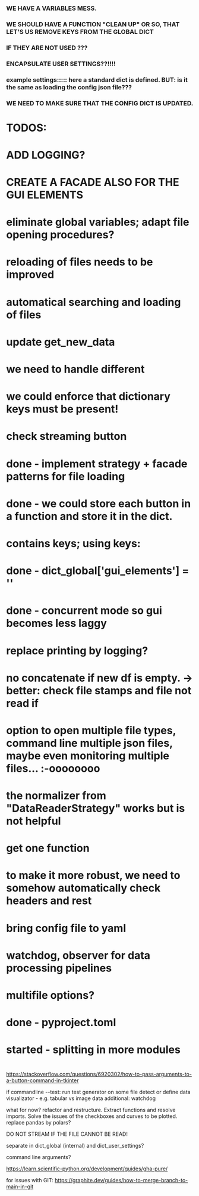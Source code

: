 ### WE HAVE A VARIABLES MESS.
### WE SHOULD HAVE A FUNCTION "CLEAN UP" OR SO, THAT LET'S US REMOVE KEYS FROM THE GLOBAL DICT
### IF THEY ARE NOT USED ???
### ENCAPSULATE USER SETTINGS??!!!!

### example settings::::: here a standard dict is defined. BUT: is it the same as loading the config json file???
### WE NEED TO MAKE SURE THAT THE CONFIG DICT IS UPDATED.

# TODOS:
# ADD LOGGING?
# CREATE A FACADE ALSO FOR THE GUI ELEMENTS
# eliminate global variables; adapt file opening procedures?
# reloading of files needs to be improved
# automatical searching and loading of files
# update get_new_data
# we need to handle different
# we could enforce that dictionary keys must be present!
# check streaming button
# done - implement strategy + facade patterns for file loading
# done - we could store each button in a function and store it in the dict.
# contains keys; using keys:
# done - dict_global['gui_elements'] = ''
# done - concurrent mode so gui becomes less laggy
#
# replace printing by logging?
# no concatenate if new df is empty. -> better: check file stamps and file not read if
#
# option to open multiple file types, command line multiple json files, maybe even monitoring multiple files... :-oooooooo
#
# the normalizer from "DataReaderStrategy" works but is not helpful
# get one function
#
# to make it more robust, we need to somehow automatically check headers and rest
#
# bring config file to yaml
#
# watchdog, observer for data processing pipelines
# multifile options?
#
# done - pyproject.toml
# started - splitting in more modules
#

https://stackoverflow.com/questions/6920302/how-to-pass-arguments-to-a-button-command-in-tkinter

if commandline --test: run test generator on some file
detect or define data visualizator - e.g. tabular vs image data
additional: watchdog

what for now? refactor and restructure. Extract functions and resolve imports.
Solve the issues of the checkboxes and curves to be plotted.
replace pandas by polars?

DO NOT STREAM IF THE FILE CANNOT BE READ!

separate in dict_global (internal) and dict_user_settings?

command line arguments?

https://learn.scientific-python.org/development/guides/gha-pure/

for issues with GIT: https://graphite.dev/guides/how-to-merge-branch-to-main-in-git

